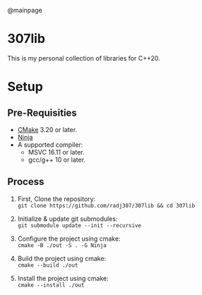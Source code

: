 @mainpage

# 307lib

This is my personal collection of libraries for C++20.  

# Setup
## Pre-Requisities
 - [CMake](https://cmake.org/download/) 3.20 or later.
 - [Ninja](https://github.com/ninja-build/ninja/releases)
 - A supported compiler:
   - MSVC 16.11 or later.
   - gcc/g++ 10 or later.

## Process
 1. First, Clone the repository:  
    `git clone https://github.com/radj307/307lib && cd 307lib`

 2. Initialize & update git submodules:  
    `git submodule update --init --recursive`
    
 2. Configure the project using cmake:  
    `cmake -B ./out -S . -G Ninja`

 3. Build the project using cmake:  
    `cmake --build ./out`
    
 4. Install the project using cmake:  
    `cmake --install ./out`
